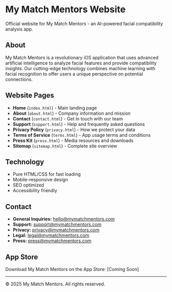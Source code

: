 # My Match Mentors Website

Official website for My Match Mentors - an AI-powered facial compatibility analysis app.

## About

My Match Mentors is a revolutionary iOS application that uses advanced artificial intelligence to analyze facial features and provide compatibility insights. Our cutting-edge technology combines machine learning with facial recognition to offer users a unique perspective on potential connections.

## Website Pages

- **Home** (`index.html`) - Main landing page
- **About** (`about.html`) - Company information and mission
- **Contact** (`contact.html`) - Get in touch with our team
- **Support** (`support.html`) - Help and frequently asked questions
- **Privacy Policy** (`privacy.html`) - How we protect your data
- **Terms of Service** (`terms.html`) - App usage terms and conditions
- **Press Kit** (`press.html`) - Media resources and downloads
- **Sitemap** (`sitemap.html`) - Complete site overview

## Technology

- Pure HTML/CSS for fast loading
- Mobile-responsive design
- SEO optimized
- Accessibility friendly

## Contact

- **General Inquiries:** hello@mymatchmentors.com
- **Support:** support@mymatchmentors.com
- **Privacy:** privacy@mymatchmentors.com
- **Legal:** legal@mymatchmentors.com
- **Press:** press@mymatchmentors.com

## App Store

Download My Match Mentors on the App Store: [Coming Soon]

---

© 2025 My Match Mentors. All rights reserved. 